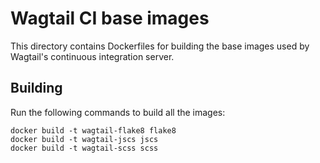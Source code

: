 Wagtail CI base images
======================

This directory contains Dockerfiles for building the base images used by
Wagtail's continuous integration server.


Building
--------

Run the following commands to build all the images:

    docker build -t wagtail-flake8 flake8
    docker build -t wagtail-jscs jscs
    docker build -t wagtail-scss scss
